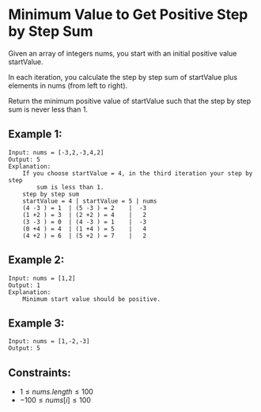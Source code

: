 # Minimum Value to Get Positive Step by Step Sum

Given an array of integers nums, you start with an initial positive value  
startValue.

In each iteration, you calculate the step by step sum of startValue plus  
elements in nums (from left to right).

Return the minimum positive value of startValue such that the step by step  
sum is never less than 1.

 

## Example 1:

    Input: nums = [-3,2,-3,4,2]
    Output: 5
    Explanation: 
        If you choose startValue = 4, in the third iteration your step by step
            sum is less than 1.
        step by step sum
        startValue = 4 | startValue = 5 | nums
        (4 -3 ) = 1  | (5 -3 ) = 2    |  -3
        (1 +2 ) = 3  | (2 +2 ) = 4    |   2
        (3 -3 ) = 0  | (4 -3 ) = 1    |  -3
        (0 +4 ) = 4  | (1 +4 ) = 5    |   4
        (4 +2 ) = 6  | (5 +2 ) = 7    |   2

## Example 2:

    Input: nums = [1,2]
    Output: 1
    Explanation: 
        Minimum start value should be positive. 

## Example 3:

    Input: nums = [1,-2,-3]
    Output: 5

 

## Constraints:

* $1 \le nums.length \le 100$
* $-100 \le nums[i] \le 100$

